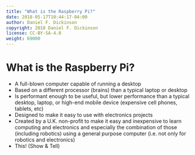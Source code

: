 ```yaml
---
title: "What is the Raspberry Pi?"
date: 2018-05-17T10:44:17-04:00
author: Daniel F. Dickinson
copyright: 2018 Daniel F. Dickinson
license: CC-BY-SA-4.0
weight: 69000
---
```

# What is the Raspberry Pi?

  * A full-blown computer capable of running a desktop
  * Based on a different processor (brains) than a typical laptop or desktop
  * Is performant enough to be useful, but lower performance than a typical desktop, laptop, or high-end mobile device (expensive cell phones, tablets, etc)
  * Designed to make it easy to use with electronics projects
  * Created by a U.K. non-profit to make it easy and inexpensive to learn computing and electronics and especially the combination of those (including robotics) using a general purpose computer (i.e. not only for robotics and electronics)
  * This! (Show & Tell)
